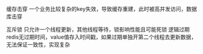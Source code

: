 缓存击穿
一个业务比较复杂的key失效，导致缓存重建，此时被高并发访问，数据库击穿

互斥锁  只允许一个线程更新，其他线程等待，锁影响性能且可能死锁
逻辑过期  redis无过期时间，value值存入时间戳，如果过期单独开第二个线程去更新数据，无法保证一致性，实现复杂